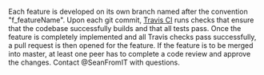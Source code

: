 Each feature is developed on its own branch named after the convention
"f_featureName". Upon each git commit,
[Travis CI](https://travis-ci.org/Ledger-Software/Ledger) runs checks that
ensure that the codebase successfully builds and that all tests pass.
Once the feature is completely implemented and all Travis checks pass
successfully, a pull request is then opened for the feature. If the
feature is to be merged into master, at least one peer has to complete
a code review and approve the changes. Contact @SeanFromIT with questions.
